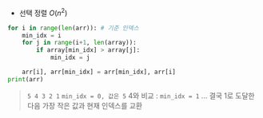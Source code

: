 - 선택 정렬 $O(n^2)$
```python
for i in range(len(arr)): # 기준 인덱스
	min_idx = i
	for j in range(i+1, len(array)):
		if array[min_idx] > array[j]:
			min_idx = j

	arr[i], arr[min_idx] = arr[min_idx], arr[i]
print(arr)
```
> `5 4 3 2 1`
> `min_idx = 0, 값은 5`
> 4와 비교 : `min_idx = 1`
> ... 결국 1로 도달한 다음 가장 작은 값과 현재 인덱스를 교환
